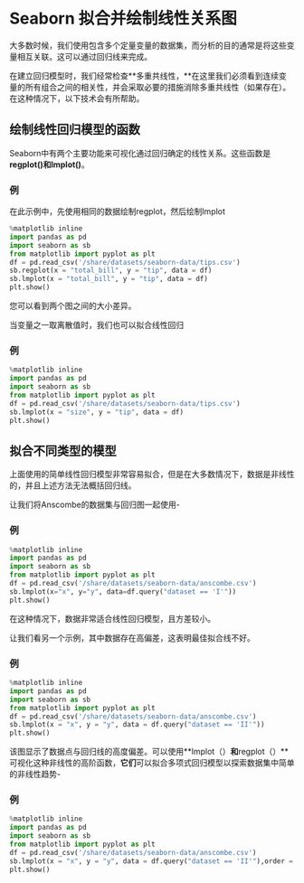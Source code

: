 # Seaborn 拟合并绘制线性关系图

大多数时候，我们使用包含多个定量变量的数据集，而分析的目的通常是将这些变量相互关联。这可以通过回归线来完成。

在建立回归模型时，我们经常检查**多重共线性，**在这里我们必须看到连续变量的所有组合之间的相关性，并会采取必要的措施消除多重共线性（如果存在）。在这种情况下，以下技术会有所帮助。

## 绘制线性回归模型的函数

Seaborn中有两个主要功能来可视化通过回归确定的线性关系。这些函数是**regplot()**和**lmplot()**。

### 例

在此示例中，先使用相同的数据绘制regplot，然后绘制lmplot

```python
%matplotlib inline
import pandas as pd
import seaborn as sb
from matplotlib import pyplot as plt
df = pd.read_csv('/share/datasets/seaborn-data/tips.csv')
sb.regplot(x = "total_bill", y = "tip", data = df)
sb.lmplot(x = "total_bill", y = "tip", data = df)
plt.show()
```
您可以看到两个图之间的大小差异。


当变量之一取离散值时，我们也可以拟合线性回归

### 例

```python
%matplotlib inline
import pandas as pd
import seaborn as sb
from matplotlib import pyplot as plt
df = pd.read_csv('/share/datasets/seaborn-data/tips.csv')
sb.lmplot(x = "size", y = "tip", data = df)
plt.show()
```


## 拟合不同类型的模型

上面使用的简单线性回归模型非常容易拟合，但是在大多数情况下，数据是非线性的，并且上述方法无法概括回归线。

让我们将Anscombe的数据集与回归图一起使用-

### 例

```python
%matplotlib inline
import pandas as pd
import seaborn as sb
from matplotlib import pyplot as plt
df = pd.read_csv('/share/datasets/seaborn-data/anscombe.csv')
sb.lmplot(x="x", y="y", data=df.query("dataset == 'I'"))
plt.show()
```


在这种情况下，数据非常适合线性回归模型，且方差较小。

让我们看另一个示例，其中数据存在高偏差，这表明最佳拟合线不好。

### 例

```python
%matplotlib inline
import pandas as pd
import seaborn as sb
from matplotlib import pyplot as plt
df = pd.read_csv('/share/datasets/seaborn-data/anscombe.csv')
sb.lmplot(x = "x", y = "y", data = df.query("dataset == 'II'"))
plt.show()
```


该图显示了数据点与回归线的高度偏差。可以使用**lmplot（）**和**regplot（）**可视化这种非线性的高阶函数，**它们**可以拟合多项式回归模型以探索数据集中简单的非线性趋势-

### 例

```python
%matplotlib inline
import pandas as pd
import seaborn as sb
from matplotlib import pyplot as plt
df = pd.read_csv('/share/datasets/seaborn-data/anscombe.csv')
sb.lmplot(x = "x", y = "y", data = df.query("dataset == 'II'"),order = 2)
plt.show()
```
<code class=gatsby-kernelname data-language=python></code>
